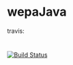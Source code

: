 # wepaJava

travis:
#
[![Build Status](https://travis-ci.org/kapistelijaKrisu/wepaJava.svg?branch=master)](https://travis-ci.org/kapistelijaKrisu/wepaJava)
